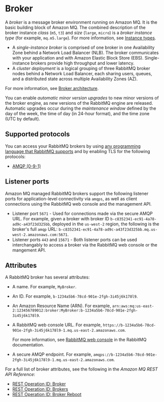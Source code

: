 # Broker<a name="rabbitmq-basic-elements-broker"></a>

A *broker* is a message broker environment running on Amazon MQ\. It is the basic building block of Amazon MQ\. The combined description of the broker instance *class* \(`m5`, `t3`\) and *size* \(`large`, `micro`\) is a *broker instance type* \(for example, `mq.m5.large`\)\. For more information, see [Instance types](broker-instance-types.md)\.
+ A *single\-instance broker* is comprised of one broker in one Availability Zone behind a Network Load Balancer \(NLB\)\. The broker communicates with your application and with Amazon Elastic Block Store \(EBS\)\. Single\-instance brokers provide high throughput and lower latency\.
+ A *cluster deployment* is a logical grouping of three RabbitMQ broker nodes behind a Network Load Balancer, each sharing users, queues, and a distributed state across multiple Availability Zones \(AZ\)\.

For more information, see [Broker architecture](rabbitmq-broker-architecture.md)\.

You can enable *automatic minor version upgrades* to new minor versions of the broker engine, as new versions of the RabbitMQ engine are released\. Automatic upgrades occur during the *maintenance window* defined by the day of the week, the time of day \(in 24\-hour format\), and the time zone \(UTC by default\)\.

## Supported protocols<a name="broker-protocols"></a>

You can access your RabbitMQ brokers by using [any programming language that RabbitMQ supports](https://www.rabbitmq.com/devtools.html) and by enabling TLS for the following protocols:
+ [AMQP \(0\-9\-1\)](https://www.rabbitmq.com/specification.html)

## Listener ports<a name="rabbitmq-broker-listeners"></a>

 Amazon MQ managed RabbitMQ brokers support the following listener ports for application\-level connectivity via `amqps`, as well as client connections using the RabbitMQ web console and the management API\. 
+ Listener port `5671` \- Used for connections made via the secure AMQP URL\. For example, given a broker with broker ID `b-c8352341-ec91-4a78-ad9c-a43f23d325bb`, deployed in the `us-west-2` region, the following is the broker's full `amqp` URL: `b-c8352341-ec91-4a78-ad9c-a43f23d325bb.mq.us-west-2.amazonaws.com:5671`\.
+ Listener ports `443` and `15671` \- Both listener ports can be used interchangably to access a broker via the RabbitMQ web console or the mangement API\.

## Attributes<a name="broker-attributes"></a>

A RabbitMQ broker has several attributes:
+ A name\. For example, `MyBroker`\.
+ An ID\. For example, `b-1234a5b6-78cd-901e-2fgh-3i45j6k178l9`\.
+ An Amazon Resource Name \(ARN\)\. For example, `arn:aws:mq:us-east-2:123456789012:broker:MyBroker:b-1234a5b6-78cd-901e-2fgh-3i45j6k178l9`\.
+ A RabbitMQ web console URL\. For example, `https://b-1234a5b6-78cd-901e-2fgh-3i45j6k178l9-1.mq.us-east-2.amazonaws.com`\.

  For more information, see [RabbitMQ web console](https://www.rabbitmq.com/management.html) in the RabbitMQ documentation\.
+ A secure AMQP endpoint\. For example, `amqps://b-1234a5b6-78cd-901e-2fgh-3i45j6k178l9-1.mq.us-east-2.amazonaws.com`\.

For a full list of broker attributes, see the following in the *Amazon MQ REST API Reference*:
+ [REST Operation ID: Broker](https://docs.aws.amazon.com/amazon-mq/latest/api-reference/rest-api-broker.html)
+ [REST Operation ID: Brokers](https://docs.aws.amazon.com/amazon-mq/latest/api-reference/rest-api-brokers.html)
+ [REST Operation ID: Broker Reboot](https://docs.aws.amazon.com/amazon-mq/latest/api-reference/rest-api-broker-reboot.html)